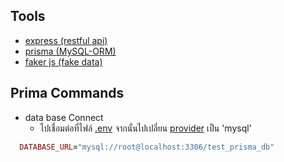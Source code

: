 ## Tools
- [express (restful api)](https://www.npmjs.com/package/@types/express)
- [prisma (MySQL-ORM)](https://www.prisma.io/)
- [faker js (fake data)](https://www.npmjs.com/package/@faker-js/faker)


## Prima Commands
- data base Connect
  - ไปเชื่อมต่อที่ไฟล์ [.env]() จากนั้นไปเปลี่ยน [provider]() เป็น 'mysql'
```ruby
  DATABASE_URL="mysql://root@localhost:3306/test_prisma_db"
```
